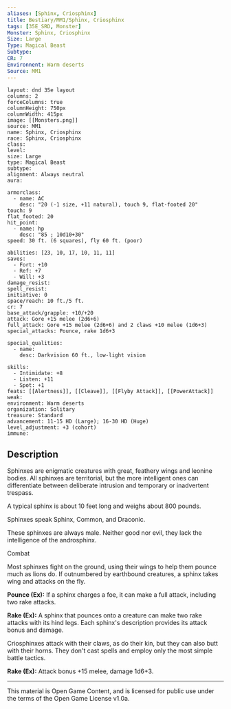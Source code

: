 ```yaml
---
aliases: [Sphinx, Criosphinx]
title: Bestiary/MM1/Sphinx, Criosphinx
tags: [35E_SRD, Monster]
Monster: Sphinx, Criosphinx
Size: Large
Type: Magical Beast
Subtype: 
CR: 7
Environnent: Warm deserts
Source: MM1
---
```


```statblock
layout: dnd 35e layout
columns: 2
forceColumns: true
columnHeight: 750px
columnWidth: 415px
image: [[Monsters.png]]
source: MM1
name: Sphinx, Criosphinx
race: Sphinx, Criosphinx
class: 
level: 
size: Large
type: Magical Beast
subtype: 
alignment: Always neutral
aura: 

armorclass:
  - name: AC
    desc: "20 (-1 size, +11 natural), touch 9, flat-footed 20"
touch: 9
flat_footed: 20
hit_point:
  - name: hp
    desc: "85 ; 10d10+30"
speed: 30 ft. (6 squares), fly 60 ft. (poor)

abilities: [23, 10, 17, 10, 11, 11]
saves:
  - Fort: +10
  - Ref: +7
  - Will: +3
damage_resist: 
spell_resist: 
initiative: 0
space/reach: 10 ft./5 ft.
cr: 7
base_attack/grapple: +10/+20
attack: Gore +15 melee (2d6+6)
full_attack: Gore +15 melee (2d6+6) and 2 claws +10 melee (1d6+3)
special_attacks: Pounce, rake 1d6+3

special_qualities:
  - name: 
    desc: Darkvision 60 ft., low-light vision

skills:
  - Intimidate: +8
  - Listen: +11
  - Spot: +1
feats: [[Alertness]], [[Cleave]], [[Flyby Attack]], [[PowerAttack]]
weak: 
environment: Warm deserts
organization: Solitary
treasure: Standard
advancement: 11-15 HD (Large); 16-30 HD (Huge)
level_adjustment: +3 (cohort)
immune: 
```

## Description

<p>Sphinxes are enigmatic creatures with great, feathery wings and leonine bodies. All sphinxes are territorial, but the more intelligent ones can differentiate between deliberate intrusion and temporary or inadvertent trespass.</p>
<p>A typical sphinx is about 10 feet long and weighs about 800 pounds.</p>
<p>Sphinxes speak Sphinx, Common, and Draconic.</p>
<p>These sphinxes are always male. Neither good nor evil, they lack the intelligence of the androsphinx.</p>
<p>Combat</p>
<p>Most sphinxes fight on the ground, using their wings to help them pounce much as lions do. If outnumbered by earthbound creatures, a sphinx takes wing and attacks on the fly.</p>
<p>
            <b>Pounce (Ex):</b> If a sphinx charges a foe, it can make a full attack, including two rake attacks.</p>
<p>
            <b>Rake (Ex):</b> A sphinx that pounces onto a creature can make two rake attacks with its hind legs. Each sphinx's description provides its attack bonus and damage.</p>
<p>Criosphinxes attack with their claws, as do their kin, but they can also butt with their horns. They don't cast spells and employ only the most simple battle tactics.</p>
<p>
            <b>Rake (Ex):</b> Attack bonus +15 melee, damage 1d6+3.</p>

---

This material is Open Game Content, and is licensed for public use under
the terms of the Open Game License v1.0a.

